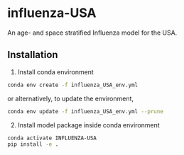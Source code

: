 # influenza-USA

An age- and space stratified Influenza model for the USA.

## Installation

1. Install conda environment

```bash
conda env create -f influenza_USA_env.yml
```

or alternatively, to update the environment,

```bash
conda env update -f influenza_USA_env.yml --prune
```

2. Install model package inside conda environment

```bash
conda activate INFLUENZA-USA
pip install -e .
```